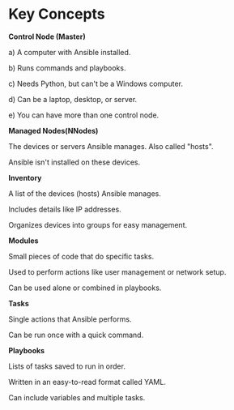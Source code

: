  # Key Concepts
**Control Node (Master)**

a) A computer with Ansible installed.

b) Runs commands and playbooks.

c) Needs Python, but can't be a Windows computer.

d) Can be a laptop, desktop, or server.

e) You can have more than one control node.

**Managed Nodes(NNodes)**

The devices or servers Ansible manages. Also called "hosts".

Ansible isn't installed on these devices.

**Inventory**

A list of the devices (hosts) Ansible manages.

Includes details like IP addresses.

Organizes devices into groups for easy management.

**Modules**

Small pieces of code that do specific tasks.

Used to perform actions like user management or network setup.

Can be used alone or combined in playbooks.

**Tasks**

Single actions that Ansible performs.

Can be run once with a quick command.

**Playbooks**

Lists of tasks saved to run in order.

Written in an easy-to-read format called YAML.

Can include variables and multiple tasks.

